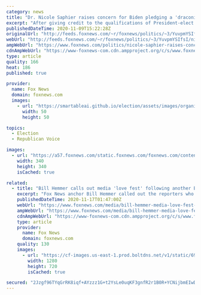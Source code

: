 ```yaml
---
category: news
title: "Dr. Nicole Saphier raises concern for Biden pledging a 'draconian' universal mask mandate"
excerpt: "After giving credit to the qualifications of President-elect Joe Biden’s coronavirus advisory board, Fox News medical contributor Nicole Saphier raised a concern about their move to potentially suppress Americans' civil liberties."
publishedDateTime: 2020-11-09T15:22:28Z
originalUrl: "http://feeds.foxnews.com/~r/foxnews/politics/~3/YuvpmYSIfsI/nicole-saphier-raises-concern-for-biden-pledging-a-draconian-universal-mask-mandate"
webUrl: "http://feeds.foxnews.com/~r/foxnews/politics/~3/YuvpmYSIfsI/nicole-saphier-raises-concern-for-biden-pledging-a-draconian-universal-mask-mandate"
ampWebUrl: "https://www.foxnews.com/politics/nicole-saphier-raises-concern-for-biden-pledging-a-draconian-universal-mask-mandate.amp"
cdnAmpWebUrl: "https://www-foxnews-com.cdn.ampproject.org/c/s/www.foxnews.com/politics/nicole-saphier-raises-concern-for-biden-pledging-a-draconian-universal-mask-mandate.amp"
type: article
quality: 166
heat: 186
published: true

provider:
  name: Fox News
  domain: foxnews.com
  images:
    - url: "https://smartableai.github.io/election/assets/images/organizations/foxnews.com-50x50.jpg"
      width: 50
      height: 50

topics:
  - Election
  - Republican Voice

images:
  - url: "https://a57.foxnews.com/static.foxnews.com/foxnews.com/content/uploads/2020/10/340/340/image-5.png?ve=1&tl=1"
    width: 340
    height: 340
    isCached: true

related:
  - title: "Bill Hemmer calls out media 'love fest' following another Biden press conference"
    excerpt: "Fox News anchor Bill Hemmer called out the reporters who offered another round of softball questions for President-elect Joe Biden."
    publishedDateTime: 2020-11-17T01:47:00Z
    webUrl: "https://www.foxnews.com/media/bill-hemmer-media-love-fest-biden-press-conference"
    ampWebUrl: "https://www.foxnews.com/media/bill-hemmer-media-love-fest-biden-press-conference.amp"
    cdnAmpWebUrl: "https://www-foxnews-com.cdn.ampproject.org/c/s/www.foxnews.com/media/bill-hemmer-media-love-fest-biden-press-conference.amp"
    type: article
    provider:
      name: Fox News
      domain: foxnews.com
    quality: 130
    images:
      - url: "https://cf-images.us-east-1.prod.boltdns.net/v1/static/694940094001/5d8fa32a-1ac8-4ca9-bb82-bc911441a72f/2d55afe4-74a8-41cb-bdab-a485ab6f846a/1280x720/match/image.jpg"
        width: 1280
        height: 720
        isCached: true

secured: "2Jzgf96TYqGrRK8iqf+AYzzz1G+t2YsLe0uqKF3gnfR2r1B0R+YCNijbmEIwDvQEkseufQotC+kvmEswxd8WevHdLds9+b6unSdz8KJnp961AdI+1GqYM4ius9oWT0kxY3WBCHjlYVS/5IsV0z6zp8qmUoTERzCLu4kZTkM0lbjkbBZCImTg3Tn0Lhn0O0L6Q8X1I3JX8urGgFm/Xl2GgnlaWbLAUdDw1H+uMakdmuF3CI2kys+buxx3LLZhz9t/HtYoebMXootU8tmnTIom0e6ROktoMFPFBSRH8oV6fsq1y2vMsU2UaEmZaWEAibGP8Sst5Eg0gBlbpWcS15iupBwjKZqGcjTKX6hlbzPO56U=;mmn+ILEALuLM4lU1mOlUGw=="
---
```


